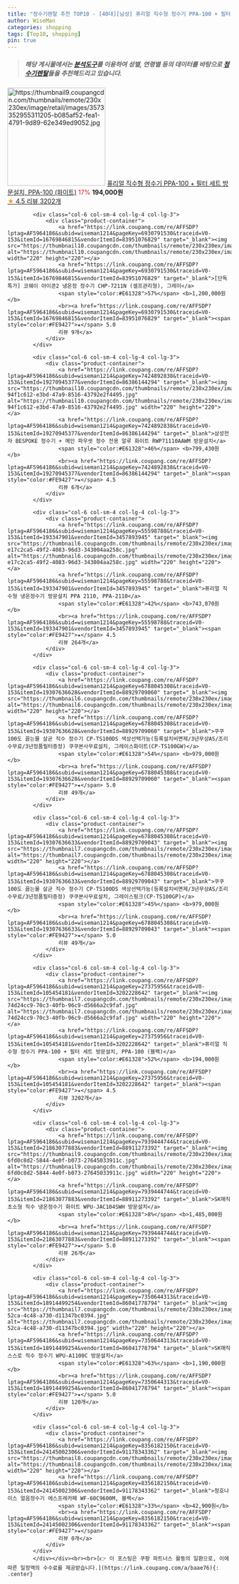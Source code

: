 ```yaml
---
title: "정수기렌탈 추천 TOP10 - [40대][남성] 퓨리얼 직수형 정수기 PPA-100 + 필터 세트 방문설치, PPA-100 (화이트)"
author: WiseMan
categories: shopping
tags: [Top10, shopping]
pin: true
---
```


> ##### 해당 게시물에서는 [**분석도구**](https://itemscout.io/)를 이용하여 **성별**, **연령별** 등의 데이터를 바탕으로 [**정수기렌탈**](https://link.coupang.com/a/baae76)들을 추천해드리고 있습니다.
<div class="container"><div class="row">
            <div class="col-6 col-sm-4 col-lg-4 col-lg-3">
                <div class="product-container">
                    <a href="https://link.coupang.com/re/AFFSDP?lptag=AF5964186&subid=wiseman1214&pageKey=27375956&traceid=V0-153&itemId=105454163&vendorItemId=3202228641" target="_blank"><img src="https://thumbnail9.coupangcdn.com/thumbnails/remote/230x230ex/image/retail/images/3573352955311205-b085af52-fea1-4791-9d89-62e349ed9052.jpg" alt="https://thumbnail9.coupangcdn.com/thumbnails/remote/230x230ex/image/retail/images/3573352955311205-b085af52-fea1-4791-9d89-62e349ed9052.jpg" width="220" height="220"></a>
                    <a href="https://link.coupang.com/re/AFFSDP?lptag=AF5964186&subid=wiseman1214&pageKey=27375956&traceid=V0-153&itemId=105454163&vendorItemId=3202228641" target="_blank">퓨리얼 직수형 정수기 PPA-100 + 필터 세트 방문설치, PPA-100 (화이트)</a>
                    <span style="color:#E61328">17%</span> <b>194,000원</b>
                    <br><a href="https://link.coupang.com/re/AFFSDP?lptag=AF5964186&subid=wiseman1214&pageKey=27375956&traceid=V0-153&itemId=105454163&vendorItemId=3202228641" target="_blank"><span style="color:#FE9427">★</span> 4.5
                    리뷰 3202개</a>
                </div>
            </div>
            
            <div class="col-6 col-sm-4 col-lg-4 col-lg-3">
                <div class="product-container">
                    <a href="https://link.coupang.com/re/AFFSDP?lptag=AF5964186&subid=wiseman1214&pageKey=6930791530&traceid=V0-153&itemId=16769846815&vendorItemId=83951076829" target="_blank"><img src="https://thumbnail10.coupangcdn.com/thumbnails/remote/230x230ex/image/vendor_inventory/ab2b/f1b304c7a8e688da796c6f80c845b68c8a75b685d688b73ec4af490df27a.jpg" alt="https://thumbnail10.coupangcdn.com/thumbnails/remote/230x230ex/image/vendor_inventory/ab2b/f1b304c7a8e688da796c6f80c845b68c8a75b685d688b73ec4af490df27a.jpg" width="220" height="220"></a>
                    <a href="https://link.coupang.com/re/AFFSDP?lptag=AF5964186&subid=wiseman1214&pageKey=6930791530&traceid=V0-153&itemId=16769846815&vendorItemId=83951076829" target="_blank">[단독특가] 코웨이 아이콘2 냉온정 정수기 CHP-7211N (셀프관리형), 그레이</a>
                    <span style="color:#E61328">57%</span> <b>1,200,000원</b>
                    <br><a href="https://link.coupang.com/re/AFFSDP?lptag=AF5964186&subid=wiseman1214&pageKey=6930791530&traceid=V0-153&itemId=16769846815&vendorItemId=83951076829" target="_blank"><span style="color:#FE9427">★</span> 5.0
                    리뷰 9개</a>
                </div>
            </div>
            
            <div class="col-6 col-sm-4 col-lg-4 col-lg-3">
                <div class="product-container">
                    <a href="https://link.coupang.com/re/AFFSDP?lptag=AF5964186&subid=wiseman1214&pageKey=7424892838&traceid=V0-153&itemId=19270945377&vendorItemId=86386144294" target="_blank"><img src="https://thumbnail10.coupangcdn.com/thumbnails/remote/230x230ex/image/retail/images/455262071118120-94f1c612-e3bd-47a9-8516-43792e2f4495.jpg" alt="https://thumbnail10.coupangcdn.com/thumbnails/remote/230x230ex/image/retail/images/455262071118120-94f1c612-e3bd-47a9-8516-43792e2f4495.jpg" width="220" height="220"></a>
                    <a href="https://link.coupang.com/re/AFFSDP?lptag=AF5964186&subid=wiseman1214&pageKey=7424892838&traceid=V0-153&itemId=19270945377&vendorItemId=86386144294" target="_blank">삼성전자 BESPOKE 정수기 + 메인 파우셋 정수 전용 알루 화이트 RWP71110AAWM 방문설치</a>
                    <span style="color:#E61328">46%</span> <b>799,430원</b>
                    <br><a href="https://link.coupang.com/re/AFFSDP?lptag=AF5964186&subid=wiseman1214&pageKey=7424892838&traceid=V0-153&itemId=19270945377&vendorItemId=86386144294" target="_blank"><span style="color:#FE9427">★</span> 4.5
                    리뷰 6개</a>
                </div>
            </div>
            
            <div class="col-6 col-sm-4 col-lg-4 col-lg-3">
                <div class="product-container">
                    <a href="https://link.coupang.com/re/AFFSDP?lptag=AF5964186&subid=wiseman1214&pageKey=55598788&traceid=V0-153&itemId=193347901&vendorItemId=3457893945" target="_blank"><img src="https://thumbnail6.coupangcdn.com/thumbnails/remote/230x230ex/image/retail/images/3573090281066954-e17c2ca5-49f2-4083-96d3-343004aa258c.jpg" alt="https://thumbnail6.coupangcdn.com/thumbnails/remote/230x230ex/image/retail/images/3573090281066954-e17c2ca5-49f2-4083-96d3-343004aa258c.jpg" width="220" height="220"></a>
                    <a href="https://link.coupang.com/re/AFFSDP?lptag=AF5964186&subid=wiseman1214&pageKey=55598788&traceid=V0-153&itemId=193347901&vendorItemId=3457893945" target="_blank">퓨리얼 직수형 냉온정수기 방문설치 PPA 2110, PPA-2110</a>
                    <span style="color:#E61328">42%</span> <b>743,070원</b>
                    <br><a href="https://link.coupang.com/re/AFFSDP?lptag=AF5964186&subid=wiseman1214&pageKey=55598788&traceid=V0-153&itemId=193347901&vendorItemId=3457893945" target="_blank"><span style="color:#FE9427">★</span> 4.5
                    리뷰 264개</a>
                </div>
            </div>
            
            <div class="col-6 col-sm-4 col-lg-4 col-lg-3">
                <div class="product-container">
                    <a href="https://link.coupang.com/re/AFFSDP?lptag=AF5964186&subid=wiseman1214&pageKey=6788045308&traceid=V0-153&itemId=19307636628&vendorItemId=88929709060" target="_blank"><img src="https://thumbnail6.coupangcdn.com/thumbnails/remote/230x230ex/image/vendor_inventory/caa8/ca1e23ba856ea65f317a5af5a0b362350c561da781bee83bebce395d1d8f.jpg" alt="https://thumbnail6.coupangcdn.com/thumbnails/remote/230x230ex/image/vendor_inventory/caa8/ca1e23ba856ea65f317a5af5a0b362350c561da781bee83bebce395d1d8f.jpg" width="220" height="220"></a>
                    <a href="https://link.coupang.com/re/AFFSDP?lptag=AF5964186&subid=wiseman1214&pageKey=6788045308&traceid=V0-153&itemId=19307636628&vendorItemId=88929709060" target="_blank">쿠쿠100도 끓는물 살균 직수 정수기 CP-TS100DS 색상선택가능(등록설치비면제/3년무상AS/조리수무료/3년정품필터증정) 쿠쿠본사무료설치, 그레이스화이트(CP-TS100GW)</a>
                    <span style="color:#E61328">54%</span> <b>979,000원</b>
                    <br><a href="https://link.coupang.com/re/AFFSDP?lptag=AF5964186&subid=wiseman1214&pageKey=6788045308&traceid=V0-153&itemId=19307636628&vendorItemId=88929709060" target="_blank"><span style="color:#FE9427">★</span> 5.0
                    리뷰 49개</a>
                </div>
            </div>
            
            <div class="col-6 col-sm-4 col-lg-4 col-lg-3">
                <div class="product-container">
                    <a href="https://link.coupang.com/re/AFFSDP?lptag=AF5964186&subid=wiseman1214&pageKey=6788045308&traceid=V0-153&itemId=19307636633&vendorItemId=88929709043" target="_blank"><img src="https://thumbnail7.coupangcdn.com/thumbnails/remote/230x230ex/image/vendor_inventory/cd6d/d61507de3c0f17bb3304aad993066171891fcf6fc1c4d6be81afed49424a.png" alt="https://thumbnail7.coupangcdn.com/thumbnails/remote/230x230ex/image/vendor_inventory/cd6d/d61507de3c0f17bb3304aad993066171891fcf6fc1c4d6be81afed49424a.png" width="220" height="220"></a>
                    <a href="https://link.coupang.com/re/AFFSDP?lptag=AF5964186&subid=wiseman1214&pageKey=6788045308&traceid=V0-153&itemId=19307636633&vendorItemId=88929709043" target="_blank">쿠쿠100도 끓는물 살균 직수 정수기 CP-TS100DS 색상선택가능(등록설치비면제/3년무상AS/조리수무료/3년정품필터증정) 쿠쿠본사무료설치, 그레이스핑크(CP-TS100GP)</a>
                    <span style="color:#E61328">45%</span> <b>979,000원</b>
                    <br><a href="https://link.coupang.com/re/AFFSDP?lptag=AF5964186&subid=wiseman1214&pageKey=6788045308&traceid=V0-153&itemId=19307636633&vendorItemId=88929709043" target="_blank"><span style="color:#FE9427">★</span> 5.0
                    리뷰 49개</a>
                </div>
            </div>
            
            <div class="col-6 col-sm-4 col-lg-4 col-lg-3">
                <div class="product-container">
                    <a href="https://link.coupang.com/re/AFFSDP?lptag=AF5964186&subid=wiseman1214&pageKey=27375956&traceid=V0-153&itemId=105454181&vendorItemId=3202228642" target="_blank"><img src="https://thumbnail7.coupangcdn.com/thumbnails/remote/230x230ex/image/retail/images/3576005295258425-74d24cc9-70c3-40fb-96c9-d5666a2c9faf.jpg" alt="https://thumbnail7.coupangcdn.com/thumbnails/remote/230x230ex/image/retail/images/3576005295258425-74d24cc9-70c3-40fb-96c9-d5666a2c9faf.jpg" width="220" height="220"></a>
                    <a href="https://link.coupang.com/re/AFFSDP?lptag=AF5964186&subid=wiseman1214&pageKey=27375956&traceid=V0-153&itemId=105454181&vendorItemId=3202228642" target="_blank">퓨리얼 직수형 정수기 PPA-100 + 필터 세트 방문설치, PPA-100 (블랙)</a>
                    <span style="color:#E61328">52%</span> <b>194,000원</b>
                    <br><a href="https://link.coupang.com/re/AFFSDP?lptag=AF5964186&subid=wiseman1214&pageKey=27375956&traceid=V0-153&itemId=105454181&vendorItemId=3202228642" target="_blank"><span style="color:#FE9427">★</span> 4.5
                    리뷰 3202개</a>
                </div>
            </div>
            
            <div class="col-6 col-sm-4 col-lg-4 col-lg-3">
                <div class="product-container">
                    <a href="https://link.coupang.com/re/AFFSDP?lptag=AF5964186&subid=wiseman1214&pageKey=7939444744&traceid=V0-153&itemId=21863077883&vendorItemId=88911273392" target="_blank"><img src="https://thumbnail9.coupangcdn.com/thumbnails/remote/230x230ex/image/retail/images/1746995171859470-6fd0c8d2-5844-4e0f-b073-27645033911c.jpg" alt="https://thumbnail9.coupangcdn.com/thumbnails/remote/230x230ex/image/retail/images/1746995171859470-6fd0c8d2-5844-4e0f-b073-27645033911c.jpg" width="220" height="220"></a>
                    <a href="https://link.coupang.com/re/AFFSDP?lptag=AF5964186&subid=wiseman1214&pageKey=7939444744&traceid=V0-153&itemId=21863077883&vendorItemId=88911273392" target="_blank">SK매직 초소형 직수 냉온정수기 화이트 WPU-JAC104SWH 방문설치</a>
                    <span style="color:#E61328">8%</span> <b>1,485,000원</b>
                    <br><a href="https://link.coupang.com/re/AFFSDP?lptag=AF5964186&subid=wiseman1214&pageKey=7939444744&traceid=V0-153&itemId=21863077883&vendorItemId=88911273392" target="_blank"><span style="color:#FE9427">★</span> 5.0
                    리뷰 26개</a>
                </div>
            </div>
            
            <div class="col-6 col-sm-4 col-lg-4 col-lg-3">
                <div class="product-container">
                    <a href="https://link.coupang.com/re/AFFSDP?lptag=AF5964186&subid=wiseman1214&pageKey=7350644313&traceid=V0-153&itemId=18914499254&vendorItemId=86041778794" target="_blank"><img src="https://thumbnail7.coupangcdn.com/thumbnails/remote/230x230ex/image/retail/images/2023/05/22/14/6/3e0e14b3-52ca-4c48-a730-d11347bc0394.jpg" alt="https://thumbnail7.coupangcdn.com/thumbnails/remote/230x230ex/image/retail/images/2023/05/22/14/6/3e0e14b3-52ca-4c48-a730-d11347bc0394.jpg" width="220" height="220"></a>
                    <a href="https://link.coupang.com/re/AFFSDP?lptag=AF5964186&subid=wiseman1214&pageKey=7350644313&traceid=V0-153&itemId=18914499254&vendorItemId=86041778794" target="_blank">SK매직 스스로 직수 정수기 WPU-A1100C 방문설치</a>
                    <span style="color:#E61328">63%</span> <b>1,190,000원</b>
                    <br><a href="https://link.coupang.com/re/AFFSDP?lptag=AF5964186&subid=wiseman1214&pageKey=7350644313&traceid=V0-153&itemId=18914499254&vendorItemId=86041778794" target="_blank"><span style="color:#FE9427">★</span> 5.0
                    리뷰 120개</a>
                </div>
            </div>
            
            <div class="col-6 col-sm-4 col-lg-4 col-lg-3">
                <div class="product-container">
                    <a href="https://link.coupang.com/re/AFFSDP?lptag=AF5964186&subid=wiseman1214&pageKey=8356182150&traceid=V0-153&itemId=24145002306&vendorItemId=91178343362" target="_blank"><img src="https://thumbnail8.coupangcdn.com/thumbnails/remote/230x230ex/image/vendor_inventory/8e92/7f8e4571965fe499f23c726d3f2f00cdaf8eb7cb479a4e6f745713779dbe.png" alt="https://thumbnail8.coupangcdn.com/thumbnails/remote/230x230ex/image/vendor_inventory/8e92/7f8e4571965fe499f23c726d3f2f00cdaf8eb7cb479a4e6f745713779dbe.png" width="220" height="220"></a>
                    <a href="https://link.coupang.com/re/AFFSDP?lptag=AF5964186&subid=wiseman1214&pageKey=8356182150&traceid=V0-153&itemId=24145002306&vendorItemId=91178343362" target="_blank">청호나이스 얼음정수기 에스프레카페 WF-60C9600M, 블랙</a>
                    <span style="color:#E61328">33%</span> <b>42,900원</b>
                    <br><a href="https://link.coupang.com/re/AFFSDP?lptag=AF5964186&subid=wiseman1214&pageKey=8356182150&traceid=V0-153&itemId=24145002306&vendorItemId=91178343362" target="_blank"><span style="color:#FE9427">★</span> 
                    리뷰 0개</a>
                </div>
            </div>
            </div></div><br><br>[👉 이 포스팅은 쿠팡 파트너스 활동의 일환으로, 이에 따른 일정액의 수수료를 제공받습니다.](https://link.coupang.com/a/baae76){: .center}
